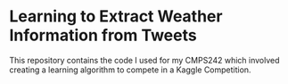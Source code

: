 
# Learning to Extract Weather Information from Tweets

This repository contains the code I used for my CMPS242 which involved creating a learning algorithm to compete in a Kaggle Competition.
